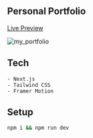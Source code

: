## Personal Portfolio

[Live Preview](https://sushildulal.netlify.app/)

![my_portfolio](https://github.com/sdulal123/portfolio/assets/86375908/098369f0-51bb-4c3d-bdc9-e0820c620955)

## Tech
    - Next.js
    - Tailwind CSS
    - Framer Motion

## Setup
```bash
npm i && npm run dev
```